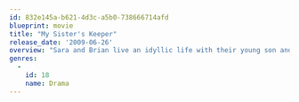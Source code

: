 ```yaml
---
id: 832e145a-b621-4d3c-a5b0-738666714afd
blueprint: movie
title: "My Sister's Keeper"
release_date: '2009-06-26'
overview: "Sara and Brian live an idyllic life with their young son and daughter. But their family is rocked by sudden, heartbreaking news that forces them to make a difficult and unorthodox choice in order to save their baby girl's life. The parents' desperate decision raises both ethical and moral questions and rips away at the foundation of their relationship. Their actions ultimately set off a court case that threatens to tear the family apart, while revealing surprising truths that challenge everyone's perceptions of love and loyalty and give new meaning to the definition of healing."
genres:
  -
    id: 18
    name: Drama
---
```

